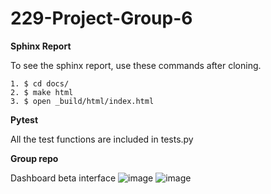 # 229-Project-Group-6
**Sphinx Report**

To see the sphinx report, use these commands after cloning.
```
1. $ cd docs/
2. $ make html
3. $ open _build/html/index.html
```



**Pytest**

All the test functions are included in tests.py



**Group repo** 

Dashboard beta interface
![image](https://user-images.githubusercontent.com/50532010/119720297-a915b300-be1e-11eb-9565-34d9e78ea46d.png)
![image](https://user-images.githubusercontent.com/50532010/119720311-ad41d080-be1e-11eb-8ddc-840aaefd4467.png)



